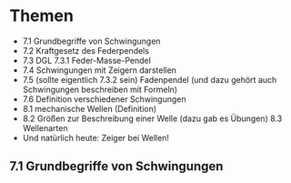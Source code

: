 # Themen
- 7.1 Grundbegriffe von Schwingungen 
- 7.2 Kraftgesetz des Federpendels 
- 7.3 DGL 7.3.1 Feder-Masse-Pendel 
- 7.4 Schwingungen mit Zeigern darstellen 
- 7.5 (sollte eigentlich 7.3.2 sein) Fadenpendel (und dazu gehört auch Schwingungen beschreiben mit Formeln) 
- 7.6 Definition verschiedener Schwingungen 
- 8.1 mechanische Wellen (Definition) 
- 8.2 Größen zur Beschreibung einer Welle (dazu gab es Übungen) 8.3 Wellenarten 
- Und natürlich heute: Zeiger bei Wellen!

## 7.1 Grundbegriffe von Schwingungen
